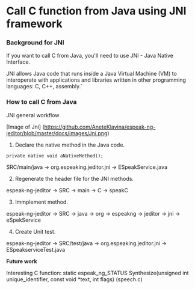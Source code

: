 # Call C function from Java using JNI framework 

### Background for JNI

If you want to call C from Java, you'll need to use JNI - Java Native Interface. 

JNI allows Java code that runs inside a Java Virtual Machine (VM)
to interoperate with applications and libraries written in other programming languages: C, 
C++, assembly.`


### How to call C from Java

JNI general workflow

[Image of Jni] (https://github.com/AneteKlavina/espeak-ng-jeditor/blob/master/docs/images/Jni.png)


1. Declare the native method in the Java code.

 `private native void aNativeMethod();`

SRC/main/java -> org.espeaking.jeditor.jni -> ESpeakService.java

2. Regenerate the header file for the JNI methods.

espeak-ng-jeditor -> SRC -> main -> C -> speakC

3. Immplement method.

espeak-ng-jeditor -> SRC -> java -> org -> espeakng -> jeditor -> jni -> eSpekService

4. Create Unit test.

espeak-ng-jeditor -> SRC/test/java -> org.espeaking.jeditor.jni -> ESpeakserviceTest.java


**Future work** 

Interesting C function: static espeak_ng_STATUS Synthesize(unsigned int unique_identifier, const void *text, int flags) (speech.c)

